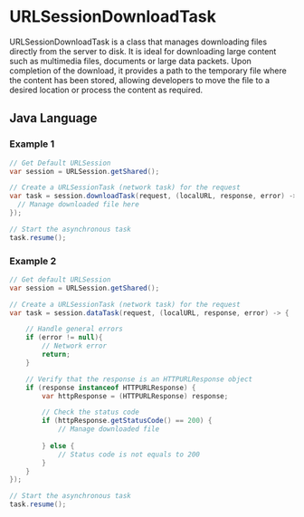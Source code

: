 # URLSessionDownloadTask
URLSessionDownloadTask is a class that manages downloading files directly from the server to disk. It is ideal for downloading large content such as multimedia files, documents or large data packets. Upon completion of the download, it provides a path to the temporary file where the content has been stored, allowing developers to move the file to a desired location or process the content as required.

## Java Language

### Example 1
```java
// Get Default URLSession
var session = URLSession.getShared();

// Create a URLSessionTask (network task) for the request
var task = session.downloadTask(request, (localURL, response, error) -> {
  // Manage downloaded file here
});

// Start the asynchronous task
task.resume();
```
### Example 2
```java
// Get default URLSession
var session = URLSession.getShared();

// Create a URLSessionTask (network task) for the request
var task = session.dataTask(request, (localURL, response, error) -> {

    // Handle general errors
    if (error != null){
        // Network error
        return;
    }

    // Verify that the response is an HTTPURLResponse object
    if (response instanceof HTTPURLResponse) {
        var httpResponse = (HTTPURLResponse) response;

        // Check the status code
        if (httpResponse.getStatusCode() == 200) {
            // Manage downloaded file
            
        } else {
            // Status code is not equals to 200
        }
    }
});

// Start the asynchronous task
task.resume();
```
